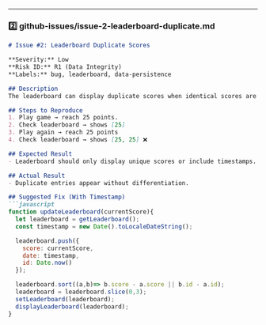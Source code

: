 
---

### **2️⃣ github-issues/issue-2-leaderboard-duplicate.md**
```markdown
# Issue #2: Leaderboard Duplicate Scores

**Severity:** Low  
**Risk ID:** R1 (Data Integrity)  
**Labels:** bug, leaderboard, data-persistence  

## Description
The leaderboard can display duplicate scores when identical scores are achieved across multiple sessions.

## Steps to Reproduce
1. Play game → reach 25 points.  
2. Check leaderboard → shows [25]  
3. Play again → reach 25 points  
4. Check leaderboard → shows [25, 25] ❌  

## Expected Result
- Leaderboard should only display unique scores or include timestamps.

## Actual Result
- Duplicate entries appear without differentiation.

## Suggested Fix (With Timestamp)
```javascript
function updateLeaderboard(currentScore){
  let leaderboard = getLeaderboard();
  const timestamp = new Date().toLocaleDateString();

  leaderboard.push({
    score: currentScore,
    date: timestamp,
    id: Date.now()
  });

  leaderboard.sort((a,b)=> b.score - a.score || b.id - a.id);
  leaderboard = leaderboard.slice(0,3);
  setLeaderboard(leaderboard);
  displayLeaderboard(leaderboard);
}
